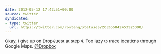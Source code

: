 ```yaml
---
date: 2012-05-12 17:42:51+00:00
source: twitter
syndicated:
- type: twitter
  url: https://twitter.com/roytang/statuses/201366842453925888/
---
```


Okay, I give up on DropQuest at step 4. Too lazy to trace locations through Google Maps. [@Dropbox](https://twitter.com/Dropbox/)